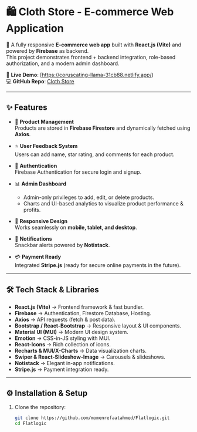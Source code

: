 # 🛍️ Cloth Store - E-commerce Web Application

🚀 A fully responsive **E-commerce web app** built with **React.js (Vite)** and powered by **Firebase** as backend.  
This project demonstrates frontend + backend integration, role-based authorization, and a modern admin dashboard.  

🔗 **Live Demo**: [https://coruscating-llama-31cb88.netlify.app/)  
💻 **GitHub Repo**: [Cloth Store](https://github.com/momenrefaatahmed/Flatlogic)

---

## ✨ Features

- 🛒 **Product Management**  
  Products are stored in **Firebase Firestore** and dynamically fetched using **Axios**.

- ⭐ **User Feedback System**  
  Users can add name, star rating, and comments for each product.

- 🔐 **Authentication**  
  Firebase Authentication for secure login and signup.

- 📊 **Admin Dashboard**  
  - Admin-only privileges to add, edit, or delete products.  
  - Charts and UI-based analytics to visualize product performance & profits.

- 📱 **Responsive Design**  
  Works seamlessly on **mobile, tablet, and desktop**.

- 🔔 **Notifications**  
  Snackbar alerts powered by **Notistack**.

- 💳 **Payment Ready**  
  Integrated **Stripe.js** (ready for secure online payments in the future).

---

## 🛠️ Tech Stack & Libraries

- **React.js (Vite)** → Frontend framework & fast bundler.  
- **Firebase** → Authentication, Firestore Database, Hosting.  
- **Axios** → API requests (fetch & post data).  
- **Bootstrap / React-Bootstrap** → Responsive layout & UI components.  
- **Material UI (MUI)** → Modern UI design system.  
- **Emotion** → CSS-in-JS styling with MUI.  
- **React-Icons** → Rich collection of icons.  
- **Recharts & MUI/X-Charts** → Data visualization charts.  
- **Swiper & React-Slideshow-Image** → Carousels & slideshows.  
- **Notistack** → Elegant in-app notifications.  
- **Stripe.js** → Payment integration ready.  

---

## ⚙️ Installation & Setup

1. Clone the repository:
   ```bash
   git clone https://github.com/momenrefaatahmed/Flatlogic.git
   cd Flatlogic
